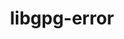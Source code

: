 ---
title: "libgpg-error"
layout: cache
categories: [package, develop-2024-03-24]
meta: {"versions": ["1.48"], "compilers": ["gcc@=11.4.0", "gcc@=7.5.0", "gcc@=9.4.0", "oneapi@=2024.0.0"], "oss": ["ubuntu18.04", "ubuntu20.04", "ubuntu22.04"], "platforms": ["linux"], "targets": ["neoverse_v1", "neoverse_v2", "ppc64le", "x86_64_v3"], "stacks": ["e4s", "e4s-neoverse-v2", "e4s-neoverse_v1", "e4s-oneapi", "e4s-power", "radiuss", "root", "tutorial"], "num_specs": 7, "num_specs_by_stack": {"root": 7, "radiuss": 1, "e4s-power": 1, "e4s-neoverse_v1": 1, "e4s-neoverse-v2": 1, "e4s": 1, "tutorial": 1, "e4s-oneapi": 1}}
spec_details: [{"hash": "aadwdmxg7cjsrbvsvzroka5gt5uh655x", "compiler": "gcc@=7.5.0", "versions": ["1.48"], "os": "ubuntu18.04", "platform": "linux", "target": "x86_64_v3", "variants": ["build_system=autotools"], "stacks": ["root", "radiuss"], "size": "-", "tarball": "https://binaries.spack.io/releases/develop-2024-03-24/build_cache/linux-ubuntu18.04-x86_64_v3/gcc-7.5.0/libgpg-error-1.48/linux-ubuntu18.04-x86_64_v3-gcc-7.5.0-libgpg-error-1.48-aadwdmxg7cjsrbvsvzroka5gt5uh655x.spack"}, {"hash": "4vihdd6lfubvlq52rmddp3nscgc4z655", "compiler": "gcc@=9.4.0", "versions": ["1.48"], "os": "ubuntu20.04", "platform": "linux", "target": "ppc64le", "variants": ["build_system=autotools"], "stacks": ["e4s-power", "root"], "size": "-", "tarball": "https://binaries.spack.io/releases/develop-2024-03-24/build_cache/linux-ubuntu20.04-ppc64le/gcc-9.4.0/libgpg-error-1.48/linux-ubuntu20.04-ppc64le-gcc-9.4.0-libgpg-error-1.48-4vihdd6lfubvlq52rmddp3nscgc4z655.spack"}, {"hash": "6lx2nzlc3idxgr3bvrgfyrbqk5r2hhcy", "compiler": "gcc@=11.4.0", "versions": ["1.48"], "os": "ubuntu22.04", "platform": "linux", "target": "neoverse_v1", "variants": ["build_system=autotools"], "stacks": ["root", "e4s-neoverse_v1"], "size": "-", "tarball": "https://binaries.spack.io/releases/develop-2024-03-24/build_cache/linux-ubuntu22.04-neoverse_v1/gcc-11.4.0/libgpg-error-1.48/linux-ubuntu22.04-neoverse_v1-gcc-11.4.0-libgpg-error-1.48-6lx2nzlc3idxgr3bvrgfyrbqk5r2hhcy.spack"}, {"hash": "e6phi6rperypx5xqy5josows2tcb53fk", "compiler": "gcc@=11.4.0", "versions": ["1.48"], "os": "ubuntu22.04", "platform": "linux", "target": "neoverse_v2", "variants": ["build_system=autotools"], "stacks": ["e4s-neoverse-v2", "root"], "size": "-", "tarball": "https://binaries.spack.io/releases/develop-2024-03-24/build_cache/linux-ubuntu22.04-neoverse_v2/gcc-11.4.0/libgpg-error-1.48/linux-ubuntu22.04-neoverse_v2-gcc-11.4.0-libgpg-error-1.48-e6phi6rperypx5xqy5josows2tcb53fk.spack"}, {"hash": "7kx633opivo457ibwb2tt4azkjaccijp", "compiler": "gcc@=11.4.0", "versions": ["1.48"], "os": "ubuntu22.04", "platform": "linux", "target": "x86_64_v3", "variants": ["build_system=autotools"], "stacks": ["e4s", "root"], "size": "-", "tarball": "https://binaries.spack.io/releases/develop-2024-03-24/build_cache/linux-ubuntu22.04-x86_64_v3/gcc-11.4.0/libgpg-error-1.48/linux-ubuntu22.04-x86_64_v3-gcc-11.4.0-libgpg-error-1.48-7kx633opivo457ibwb2tt4azkjaccijp.spack"}, {"hash": "4dk3fe4jbrmuwkefjcdsphjw633cyink", "compiler": "gcc@=11.4.0", "versions": ["1.48"], "os": "ubuntu22.04", "platform": "linux", "target": "x86_64_v3", "variants": ["build_system=autotools"], "stacks": ["tutorial", "root"], "size": "-", "tarball": "https://binaries.spack.io/releases/develop-2024-03-24/build_cache/linux-ubuntu22.04-x86_64_v3/gcc-11.4.0/libgpg-error-1.48/linux-ubuntu22.04-x86_64_v3-gcc-11.4.0-libgpg-error-1.48-4dk3fe4jbrmuwkefjcdsphjw633cyink.spack"}, {"hash": "jsgzdlx3u6rwtqvmhd2jz74n5swsrfrt", "compiler": "oneapi@=2024.0.0", "versions": ["1.48"], "os": "ubuntu22.04", "platform": "linux", "target": "x86_64_v3", "variants": ["build_system=autotools"], "stacks": ["root", "e4s-oneapi"], "size": "-", "tarball": "https://binaries.spack.io/releases/develop-2024-03-24/build_cache/linux-ubuntu22.04-x86_64_v3/oneapi-2024.0.0/libgpg-error-1.48/linux-ubuntu22.04-x86_64_v3-oneapi-2024.0.0-libgpg-error-1.48-jsgzdlx3u6rwtqvmhd2jz74n5swsrfrt.spack"}]
---